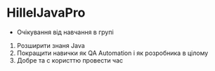 # HillelJavaPro

* Очікування від навчання в групі
1. Розширити знаня Java
2. Покращити навички як QA Automation і як розробника в цілому
3. Добре та с користтю провести час